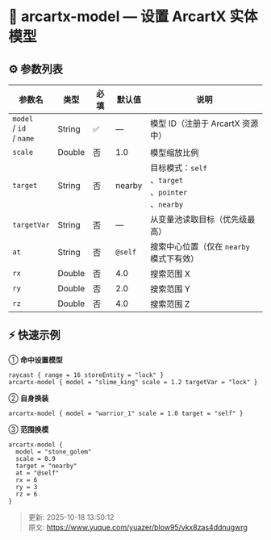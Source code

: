 # 🦋 arcartx-model — 设置 ArcartX 实体模型

## ⚙️ 参数列表
| 参数名                               | 类型     | 必填 | 默认值     | 说明                                                     |
|-----------------------------------|--------|----|---------|--------------------------------------------------------|
| `model`<br/> / `id`<br/> / `name` | String | ✅  | —       | 模型 ID（注册于 ArcartX 资源中）                                 |
| `scale`                           | Double | 否  | 1.0     | 模型缩放比例                                                 |
| `target`                          | String | 否  | nearby  | 目标模式：`self`<br/>、`target`<br/>、`pointer`<br/>、`nearby` |
| `targetVar`                       | String | 否  | —       | 从变量池读取目标（优先级最高）                                        |
| `at`                              | String | 否  | `@self` | 搜索中心位置（仅在 `nearby`<br/> 模式下有效）                         |
| `rx`                              | Double | 否  | 4.0     | 搜索范围 X                                                 |
| `ry`                              | Double | 否  | 2.0     | 搜索范围 Y                                                 |
| `rz`                              | Double | 否  | 4.0     | 搜索范围 Z                                                 |


## ⚡ 快速示例
① **命中设置模型**

```plain
raycast { range = 16 storeEntity = "lock" }
arcartx-model { model = "slime_king" scale = 1.2 targetVar = "lock" }
```

② **自身换装**

```plain
arcartx-model { model = "warrior_1" scale = 1.0 target = "self" }
```

③ **范围换模**

```plain
arcartx-model {
  model = "stone_golem"
  scale = 0.9
  target = "nearby"
  at = "@self"
  rx = 6
  ry = 3
  rz = 6
}
```



> 更新: 2025-10-18 13:50:12  
> 原文: <https://www.yuque.com/yuazer/blow95/vkx8zas4ddnugwrg>
